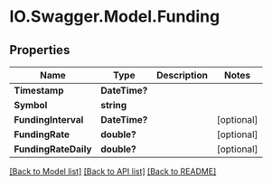 # IO.Swagger.Model.Funding
## Properties

Name | Type | Description | Notes
------------ | ------------- | ------------- | -------------
**Timestamp** | **DateTime?** |  | 
**Symbol** | **string** |  | 
**FundingInterval** | **DateTime?** |  | [optional] 
**FundingRate** | **double?** |  | [optional] 
**FundingRateDaily** | **double?** |  | [optional] 

[[Back to Model list]](../README.md#documentation-for-models) [[Back to API list]](../README.md#documentation-for-api-endpoints) [[Back to README]](../README.md)

